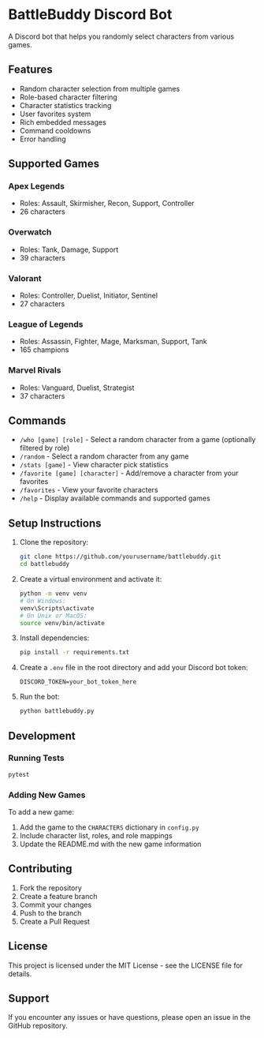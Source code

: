 # BattleBuddy Discord Bot

A Discord bot that helps you randomly select characters from various games.

## Features

- Random character selection from multiple games
- Role-based character filtering
- Character statistics tracking
- User favorites system
- Rich embedded messages
- Command cooldowns
- Error handling

## Supported Games

### Apex Legends
- Roles: Assault, Skirmisher, Recon, Support, Controller
- 26 characters

### Overwatch
- Roles: Tank, Damage, Support
- 39 characters

### Valorant
- Roles: Controller, Duelist, Initiator, Sentinel
- 27 characters

### League of Legends
- Roles: Assassin, Fighter, Mage, Marksman, Support, Tank
- 165 champions

### Marvel Rivals
- Roles: Vanguard, Duelist, Strategist
- 37 characters

## Commands

- `/who [game] [role]` - Select a random character from a game (optionally filtered by role)
- `/random` - Select a random character from any game
- `/stats [game]` - View character pick statistics
- `/favorite [game] [character]` - Add/remove a character from your favorites
- `/favorites` - View your favorite characters
- `/help` - Display available commands and supported games

## Setup Instructions

1. Clone the repository:
   ```bash
   git clone https://github.com/yourusername/battlebuddy.git
   cd battlebuddy
   ```

2. Create a virtual environment and activate it:
   ```bash
   python -m venv venv
   # On Windows:
   venv\Scripts\activate
   # On Unix or MacOS:
   source venv/bin/activate
   ```

3. Install dependencies:
   ```bash
   pip install -r requirements.txt
   ```

4. Create a `.env` file in the root directory and add your Discord bot token:
   ```
   DISCORD_TOKEN=your_bot_token_here
   ```

5. Run the bot:
   ```bash
   python battlebuddy.py
   ```

## Development

### Running Tests
   ```bash
   pytest
   ```

### Adding New Games
To add a new game:
1. Add the game to the `CHARACTERS` dictionary in `config.py`
2. Include character list, roles, and role mappings
3. Update the README.md with the new game information

## Contributing

1. Fork the repository
2. Create a feature branch
3. Commit your changes
4. Push to the branch
5. Create a Pull Request

## License

This project is licensed under the MIT License - see the LICENSE file for details.

## Support

If you encounter any issues or have questions, please open an issue in the GitHub repository.
